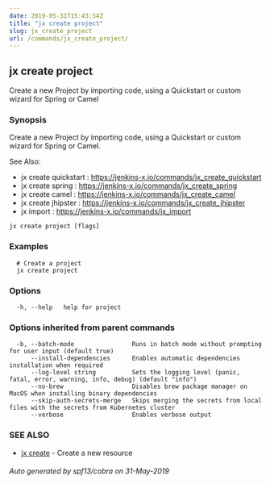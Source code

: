 ```yaml
---
date: 2019-05-31T15:43:54Z
title: "jx create project"
slug: jx_create_project
url: /commands/jx_create_project/
---
```

## jx create project

Create a new Project by importing code, using a Quickstart or custom wizard for Spring or Camel

### Synopsis

Create a new Project by importing code, using a Quickstart or custom wizard for Spring or Camel.
  
See Also: 

  * jx create quickstart : https://jenkins-x.io/commands/jx_create_quickstart  
  * jx create spring : https://jenkins-x.io/commands/jx_create_spring  
  * jx create camel : https://jenkins-x.io/commands/jx_create_camel  
  * jx create jhipster : https://jenkins-x.io/commands/jx_create_jhipster  
  * jx import : https://jenkins-x.io/commands/jx_import

```
jx create project [flags]
```

### Examples

```
  # Create a project
  jx create project
```

### Options

```
  -h, --help   help for project
```

### Options inherited from parent commands

```
  -b, --batch-mode                Runs in batch mode without prompting for user input (default true)
      --install-dependencies      Enables automatic dependencies installation when required
      --log-level string          Sets the logging level (panic, fatal, error, warning, info, debug) (default "info")
      --no-brew                   Disables brew package manager on MacOS when installing binary dependencies
      --skip-auth-secrets-merge   Skips merging the secrets from local files with the secrets from Kubernetes cluster
      --verbose                   Enables verbose output
```

### SEE ALSO

* [jx create](/commands/jx_create/)	 - Create a new resource

###### Auto generated by spf13/cobra on 31-May-2019
